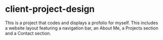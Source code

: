 # client-project-design
This is a project that codes and displays a profolio for myself. This includes a website layout featuring a navigation bar, an About Me, a Projects section and a Contact section. 